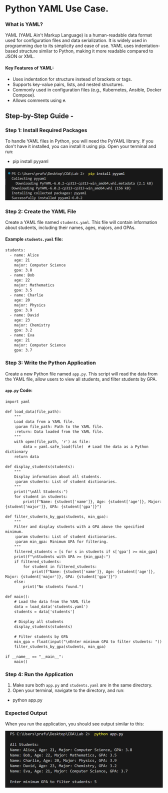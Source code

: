 # Python YAML Use Case.

### What is YAML?
YAML (YAML Ain't Markup Language) is a human-readable data format used for configuration files and data serialization. It is widely used in programming due to its simplicity and ease of use. YAML uses indentation-based structure similar to Python, making it more readable compared to JSON or XML. 

#### Key Features of YAML:
- Uses indentation for structure instead of brackets or tags.
- Supports key-value pairs, lists, and nested structures.
- Commonly used in configuration files (e.g., Kubernetes, Ansible, Docker Compose).
- Allows comments using `#`.

## Step-by-Step Guide -

### Step 1: Install Required Packages
To handle YAML files in Python, you will need the PyYAML library. If you don't have it installed, you can install it using pip. Open your terminal and run:

- pip install pyyaml

![img](https://github.com/Panchikagupta05/Yml-file-Usecase/blob/91c8303d9f98d105dd0e65fb6d9f045ae39eec6c/Requirement%20Install.png)

### Step 2: Create the YAML File
Create a YAML file named `students.yaml`. This file will contain information about students, including their names, ages, majors, and GPAs.

#### Example `students.yaml` file:

```
students:
  - name: Alice
    age: 21
    major: Computer Science
    gpa: 3.8
  - name: Bob
    age: 22
    major: Mathematics
    gpa: 3.5
  - name: Charlie
    age: 20
    major: Physics
    gpa: 3.9
  - name: David
    age: 23
    major: Chemistry
    gpa: 3.2
  - name: Eva
    age: 21
    major: Computer Science
    gpa: 3.7
```

### Step 3: Write the Python Application
Create a new Python file named `app.py`. This script will read the data from the YAML file, allow users to view all students, and filter students by GPA.

#### `app.py` Code:

```
import yaml

def load_data(file_path):
    """
    Load data from a YAML file.
    :param file_path: Path to the YAML file.
    :return: Data loaded from the YAML file.
    """
    with open(file_path, 'r') as file:
        data = yaml.safe_load(file)  # Load the data as a Python dictionary
    return data

def display_students(students):
    """
    Display information about all students.
    :param students: List of student dictionaries.
    """
    print("\nAll Students:")
    for student in students:
        print(f"Name: {student['name']}, Age: {student['age']}, Major: {student['major']}, GPA: {student['gpa']}")

def filter_students_by_gpa(students, min_gpa):
    """
    Filter and display students with a GPA above the specified minimum.
    :param students: List of student dictionaries.
    :param min_gpa: Minimum GPA for filtering.
    """
    filtered_students = [s for s in students if s['gpa'] >= min_gpa]
    print(f"\nStudents with GPA >= {min_gpa}:")
    if filtered_students:
        for student in filtered_students:
            print(f"Name: {student['name']}, Age: {student['age']}, Major: {student['major']}, GPA: {student['gpa']}")
    else:
        print("No students found.")

def main():
    # Load the data from the YAML file
    data = load_data('students.yaml')
    students = data['students']
    
    # Display all students
    display_students(students)
    
    # Filter students by GPA
    min_gpa = float(input("\nEnter minimum GPA to filter students: "))
    filter_students_by_gpa(students, min_gpa)

if __name__ == "__main__":
    main()
```

### Step 4: Run the Application
1. Make sure both `app.py` and `students.yaml` are in the same directory.
2. Open your terminal, navigate to the directory, and run:

- python app.py

### Expected Output
When you run the application, you should see output similar to this:

![img](https://github.com/Panchikagupta05/Yml-file-Usecase/blob/91c8303d9f98d105dd0e65fb6d9f045ae39eec6c/Output.png)

